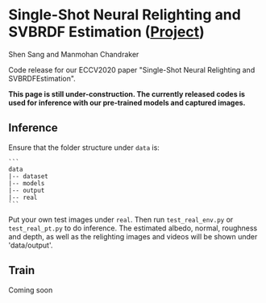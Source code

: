 # Single-Shot Neural Relighting and SVBRDF Estimation ([Project](http://cseweb.ucsd.edu/~viscomp/projects/ECCV20NeuralRelighting/))


Shen Sang and Manmohan Chandraker



Code release for our ECCV2020 paper "Single-Shot Neural Relighting and SVBRDFEstimation".


**This page is still under-construction. The currently released codes is used for inference with our pre-trained models and captured images.**



## Inference

Ensure that the folder structure under `data` is:

    ```
    data
    |-- dataset
    |-- models
    |-- output
    |-- real
    ```

Put your own test images under `real`. Then run `test_real_env.py` or `test_real_pt.py` to do inference. The estimated albedo, normal, roughness and depth, as well as the relighting images and videos will be shown under 'data/output'.



## Train

Coming soon